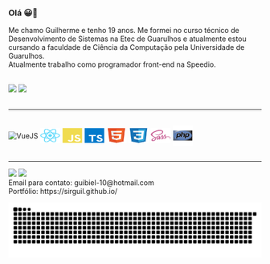 ### Olá :grinning:👋
Me chamo Guilherme e tenho 19 anos. Me formei no curso técnico de Desenvolvimento de Sistemas na Etec de Guarulhos e atualmente estou cursando a faculdade de Ciência da Computação pela Universidade de Guarulhos. <br/>
Atualmente trabalho como programador front-end na Speedio.<br/><br/>
<div style="display: inline_block">
  <img height="180em" src="https://github-readme-stats.vercel.app/api?username=SirGuiL&show_icons=true&theme=midnight-purple&include_all_commits=true&count_private=true"/>
  <img height="180em" src="https://github-readme-stats.vercel.app/api/top-langs/?username=SirGuiL&layout=compact&langs_count=7&theme=midnight-purple"/>
</div><br/><hr>
<div style="display: inline_block"><br>
  <img align="center" alt="VueJS" height="30" width="40" src="https://raw.githubusercontent.com/devicons/devicon/master/icons/react/vuejs-original.svg">
  <img align="center" alt="ReactJS" height="30" width="40" src="https://raw.githubusercontent.com/devicons/devicon/master/icons/react/react-original.svg">
  <img align="center" alt="JavaScript" height="30" width="40" src="https://raw.githubusercontent.com/devicons/devicon/master/icons/javascript/javascript-plain.svg">
  <img align="center" alt="TypeScript" height="30" width="40" src="https://raw.githubusercontent.com/devicons/devicon/master/icons/typescript/typescript-plain.svg">
  <img align="center" alt="HTML" height="30" width="40" src="https://raw.githubusercontent.com/devicons/devicon/master/icons/html5/html5-original.svg">
  <img align="center" alt="CSS" height="30" width="40" src="https://raw.githubusercontent.com/devicons/devicon/master/icons/css3/css3-original.svg">
  <img align="center" alt="HTML" height="30" width="40" src="https://raw.githubusercontent.com/devicons/devicon/master/icons/sass/sass-original.svg">
  <img align="center" alt="HTML" height="40" width="40" src="https://raw.githubusercontent.com/devicons/devicon/master/icons/php/php-original.svg">
</div><br/><hr>
  <a href="https://www.instagram.com/sir_guil_21/" target="_blank"><img src="https://img.shields.io/badge/Instagram-E4405F?style=for-the-badge&logo=instagram&logoColor=white&color=833ab4" target="_blank"></a>
  <a href="https://www.linkedin.com/in/guilherme-lima-de-souza-5422991b5/" target="_blank"><img src="https://img.shields.io/badge/-LinkedIn-%230077B5?style=for-the-badge&logo=linkedin&logoColor=white" target="_blank"></a><br/>
Email para contato: guibiel-10@hotmail.com <br/>
Portfólio: https://sirguil.github.io/

![Snake animation](https://github.com/SirGuiL/SirGuiL/blob/output/github-contribution-grid-snake.svg)
